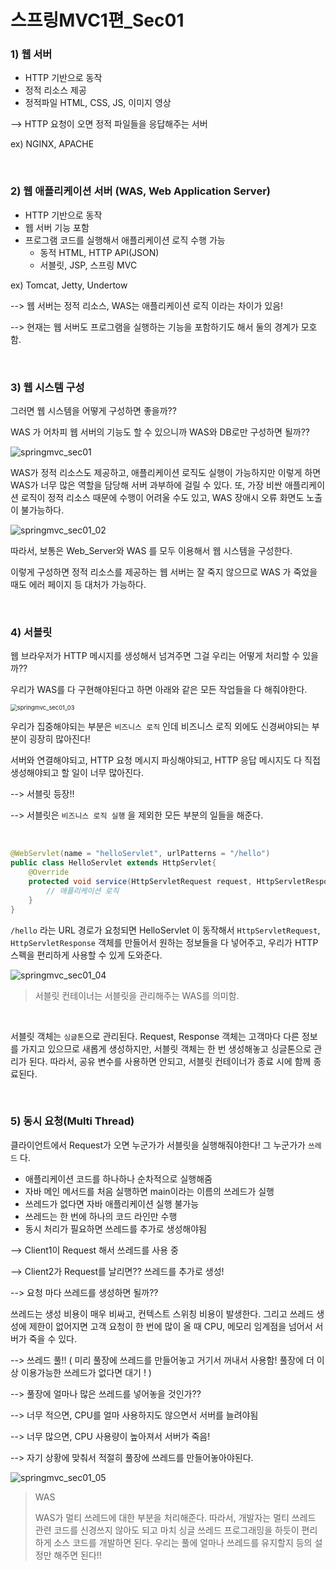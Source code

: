 # 스프링MVC1편_Sec01

### 1) 웹 서버

- HTTP 기반으로 동작
- 정적 리소스 제공
- 정적파일 HTML, CSS, JS, 이미지 영상

--> HTTP 요청이 오면 정적 파일들을 응답해주는 서버

ex) NGINX, APACHE

<br>

### 2) 웹 애플리케이션 서버 (WAS, Web Application Server)

- HTTP 기반으로 동작
- 웹 서버 기능 포함
- 프로그램 코드를 실행해서 애플리케이션 로직 수행 가능
  - 동적 HTML, HTTP API(JSON)
  - 서블릿, JSP, 스프링 MVC

ex) Tomcat, Jetty, Undertow

--> 웹 서버는 정적 리소스, WAS는 애플리케이션 로직 이라는 차이가 있음!

--> 현재는 웹 서버도 프로그램을 실행하는 기능을 포함하기도 해서 둘의 경계가 모호함.

<br>

### 3) 웹 시스템 구성

그러면 웹 시스템을 어떻게 구성하면 좋을까??

WAS 가 어차피 웹 서버의 기능도 할 수 있으니까 WAS와 DB로만 구성하면 될까??

![springmvc_sec01](https://user-images.githubusercontent.com/59816811/114989175-2110c500-9ed2-11eb-8a5d-a714e7a302a7.png)

WAS가 정적 리소스도 제공하고, 애플리케이션 로직도 실행이 가능하지만 이렇게 하면 WAS가 너무 많은 역할을 담당해 서버 과부하에 걸릴 수 있다. 또, 가장 비싼 애플리케이션 로직이 정적 리소스 때문에 수행이 어려울 수도 있고, WAS 장애시 오류 화면도 노출이 불가능하다.

![springmvc_sec01_02](https://user-images.githubusercontent.com/59816811/114989373-54535400-9ed2-11eb-8d7c-67c2fa8e8e1c.png)

따라서, 보통은 Web_Server와 WAS 를 모두 이용해서 웹 시스템을 구성한다.

이렇게 구성하면 정적 리소스를 제공하는 웹 서버는 잘 죽지 않으므로 WAS 가 죽었을 때도 에러 페이지 등 대처가 가능하다.

<br>

### 4) 서블릿

웹 브라우저가 HTTP 메시지를 생성해서 넘겨주면 그걸 우리는 어떻게 처리할 수 있을까??

우리가 WAS를 다 구현해야된다고 하면 아래와 같은 모든 작업들을 다 해줘야한다.

<img src="https://user-images.githubusercontent.com/59816811/114991009-15be9900-9ed4-11eb-9ecf-40b7d13e05c1.png" alt="springmvc_sec01_03" style="zoom:67%;" />

우리가 집중해야되는 부분은 `비즈니스 로직` 인데 비즈니스 로직 외에도 신경써야되는 부분이 굉장히 많아진다!

서버와 연결해야되고, HTTP 요청 메시지 파싱해야되고, HTTP 응답 메시지도 다 직접 생성해야되고 할 일이 너무 많아진다.

--> 서블릿 등장!!

--> 서블릿은 `비즈니스 로직 실행` 을 제외한 모든 부분의 일들을 해준다.

<br>

```java
@WebServlet(name = "helloServlet", urlPatterns = "/hello")
public class HelloServlet extends HttpServlet{
    @Override
    protected void service(HttpServletRequest request, HttpServletResponse reponse){
        // 애플리케이션 로직
    }
}
```

`/hello` 라는 URL 경로가 요청되면 HelloServlet 이 동작해서 `HttpServletRequest`, `HttpServletResponse` 객체를 만들어서 원하는 정보들을 다 넣어주고, 우리가 HTTP 스펙을 편리하게 사용할 수 있게 도와준다.

![springmvc_sec01_04](https://user-images.githubusercontent.com/59816811/114991680-d3e22280-9ed4-11eb-8f12-180f42122ad2.png)

> 서블릿 컨테이너는 서블릿을 관리해주는 WAS를 의미함. 

<br>

서블릿 객체는 `싱글톤`으로 관리된다. Request, Response 객체는 고객마다 다른 정보를 가지고 있으므로 새롭게 생성하지만, 서블릿 객체는 한 번 생성해놓고 싱글톤으로 관리가 된다. 따라서, 공유 변수를 사용하면 안되고, 서블릿 컨테이너가 종료 시에 함께 종료된다. 

<br>

### 5) 동시 요청(Multi Thread)

클라이언트에서 Request가 오면 누군가가 서블릿을 실행해줘야한다! 그 누군가가 `쓰레드` 다.

- 애플리케이션 코드를 하나하나 순차적으로 실행해줌
- 자바 메인 메서드를 처음 실행하면 main이라는 이름의 쓰레드가 실행
- 쓰레드가 없다면 자바 애플리케이션 실행 불가능
- 쓰레드는 한 번에 하나의 코드 라인만 수행
- 동시 처리가 필요하면 쓰레드를 추가로 생성해야됨

--> Client1이 Request 해서 쓰레드를 사용 중

--> Client2가 Request를 날리면?? 쓰레드를 추가로 생성!

--> 요청 마다 쓰레드를 생성하면 될까??

쓰레드는 생성 비용이 매우 비싸고, 컨텍스트 스위칭 비용이 발생한다. 그리고 쓰레드 생성에 제한이 없어지면 고객 요청이 한 번에 많이 올 때 CPU, 메모리 임계점을 넘어서 서버가 죽을 수 있다.

--> 쓰레드 풀!! ( 미리 풀장에 쓰레드를 만들어놓고 거기서 꺼내서 사용함! 풀장에 더 이상 이용가능한 쓰레드가 없다면 대기 ! )

--> 풀장에 얼마나 많은 쓰레드를 넣어놓을 것인가??

--> 너무 적으면, CPU를 얼마 사용하지도 않으면서 서버를 늘려야됨

--> 너무 많으면, CPU 사용량이 높아져서 서버가 죽음!

--> 자기 상황에 맞춰서 적절히 풀장에 쓰레드를 만들어놓아야된다.

![springmvc_sec01_05](https://user-images.githubusercontent.com/59816811/115186401-996ac680-a11c-11eb-9148-13d6168e8aca.png)

> WAS
>
> WAS가 멀티 쓰레드에 대한 부분을 처리해준다. 따라서, 개발자는 멀티 쓰레드 관련 코드를 신경쓰지 않아도 되고 마치 싱글 쓰레드 프로그래밍을 하듯이 편리하게  소스 코드를 개발하면 된다. 우리는 풀에 얼마나 쓰레드를 유지할지 등의 설정만 해주면 된다!!

<br>